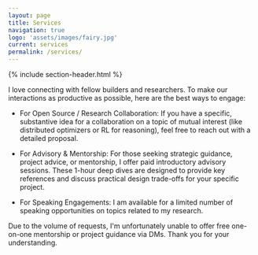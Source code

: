 ```yaml
---
layout: page
title: Services
navigation: true
logo: 'assets/images/fairy.jpg'
current: services
permalink: /services/
---
```


{% include section-header.html %}

I love connecting with fellow builders and researchers. To make our interactions as productive as possible, here are the best ways to engage:

- For Open Source / Research Collaboration: If you have a specific, substantive idea for a collaboration on a topic of mutual interest (like distributed optimizers or RL for reasoning), feel free to reach out with a detailed proposal.

- For Advisory & Mentorship: For those seeking strategic guidance, project advice, or mentorship, I offer paid introductory advisory sessions. These 1-hour deep dives are designed to provide key references and discuss practical design trade-offs for your specific project.

- For Speaking Engagements: I am available for a limited number of speaking opportunities on topics related to my research.

Due to the volume of requests, I'm unfortunately unable to offer free one-on-one mentorship or project guidance via DMs. Thank you for your understanding.